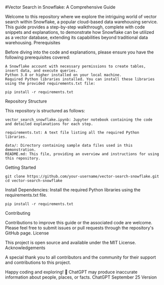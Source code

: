 #Vector Search in Snowflake: A Comprehensive Guide

Welcome to this repository where we explore the intriguing world of vector search within Snowflake, a popular cloud-based data warehousing service. This guide provides a step-by-step walkthrough, complete with code snippets and explanations, to demonstrate how Snowflake can be utilized as a vector database, extending its capabilities beyond traditional data warehousing.
Prerequisites

Before diving into the code and explanations, please ensure you have the following prerequisites covered:

    A Snowflake account with necessary permissions to create tables, insert data, and execute queries.
    Python 3.8 or higher installed on your local machine.
    Required Python libraries installed. You can install these libraries using the provided requirements.txt file:

    pip install -r requirements.txt

Repository Structure

This repository is structured as follows:

    vector_search_snowflake.ipynb: Jupyter notebook containing the code and detailed explanations for each step.
    
    requirements.txt: A text file listing all the required Python libraries.
    
    data/: Directory containing sample data files used in this demonstration.
    README.md: This file, providing an overview and instructions for using this repository.

Getting Started

 

    git clone https://github.com/your-username/vector-search-snowflake.git
    cd vector-search-snowflake

Install Dependencies: Install the required Python libraries using the requirements.txt file.

    pip install -r requirements.txt

    

Contributing

Contributions to improve this guide or the associated code are welcome. Please feel free to submit issues or pull requests through the repository's GitHub page.
License

This project is open source and available under the MIT License.
Acknowledgements

A special thank you to all contributors and the community for their support and contributions to this project.

Happy coding and exploring! 🚀
ChatGPT may produce inaccurate information about people, places, or facts. ChatGPT September 25 Version
